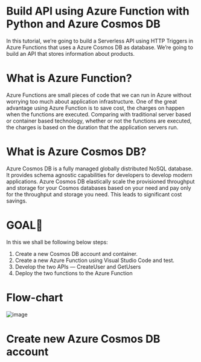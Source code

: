 # Build API using Azure Function with Python and Azure Cosmos DB
In this tutorial, we’re going to build a Serverless API using HTTP Triggers in Azure Functions that uses a Azure Cosmos DB as database. We’re going to build an API that stores information about products.

# What is Azure Function?
Azure Functions are small pieces of code that we can run in Azure without worrying too much about application infrastructure. One of the great advantage using Azure Function is to save cost, the charges on happen when the functions are executed. Comparing with traditional server based or container based technology, whether or not the functions are executed, the charges is based on the duration that the application servers run.

# What is Azure Cosmos DB?
Azure Cosmos DB is a fully managed globally distributed NoSQL database. It provides schema agnostic capabilities for developers to develop modern applications. Azure Cosmos DB elastically scale the provisioned throughput and storage for your Cosmos databases based on your need and pay only for the throughput and storage you need. This leads to significant cost savings.

# GOAL🎯
In this we shall be following below steps:
1. Create a new Cosmos DB account and container.
2. Create a new Azure Function using Visual Studio Code and test.
3. Develop the two APIs — CreateUser and GetUsers
4. Deploy the two functions to the Azure Function

# Flow-chart
![image](https://user-images.githubusercontent.com/108589568/182418384-ea0fb5df-b2a8-471f-8f56-319c32ece6d5.png)

# Create new Azure Cosmos DB account

